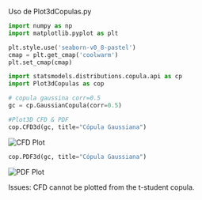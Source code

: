 Uso de Plot3dCopulas.py

```Python
import numpy as np
import matplotlib.pyplot as plt

plt.style.use('seaborn-v0_8-pastel')
cmap = plt.get_cmap('coolwarm')
plt.set_cmap(cmap)

import statsmodels.distributions.copula.api as cp
import Plot3dCopulas as cop

# copula gaussina corr=0.5
gc = cp.GaussianCopula(corr=0.5)

#Plot3D CFD & PDF
cop.CFD3d(gc, title="Cópula Gaussiana")
```

![CFD Plot](https://drive.google.com/uc?export=view&id=1L2f2HCvF6DUfX65cCJsdRss9UFPaGUKo)

```Python
cop.PDF3d(gc, title="Cópula Gaussiana")
```
![PDF Plot](https://drive.google.com/uc?export=view&id=1f0EGTKc5zpAmoN12dALj3EGyFTPDBg_F)

Issues:
CFD cannot be plotted from the t-student copula.
